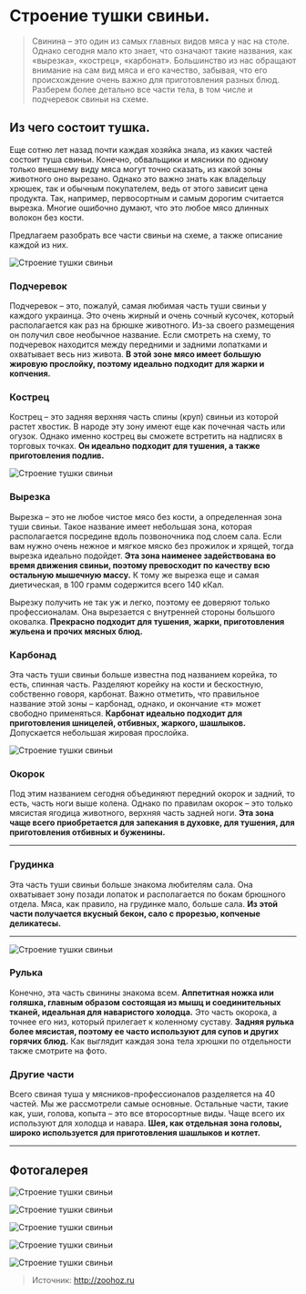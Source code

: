 # Строение тушки свиньи.

> Свинина – это один из самых главных видов мяса у нас на столе. Однако сегодня мало кто знает, что означают такие названия, как «вырезка», «кострец», «карбонат». Большинство из нас обращают внимание на сам вид мяса и его качество, забывая, что его происхождение очень важно для приготовления разных блюд. Разберем более детально все части тела, в том числе и подчеревок свиньи на схеме.

## Из чего состоит тушка.

Еще сотню лет назад почти каждая хозяйка знала, из каких частей состоит туша свиньи. Конечно, обвальщики и мясники по одному только внешнему виду мяса могут точно сказать, из какой зоны животного оно вырезано. Однако это важно знать как владельцу хрюшек, так и обычным покупателем, ведь от этого зависит цена продукта. Так, например, первосортным и самым дорогим считается вырезка. Многие ошибочно думают, что это любое мясо длинных волокон без кости.

Предлагаем разобрать все части свиньи на схеме, а также описание каждой из них.

![Строение тушки свиньи](/images/Kulinar/Sovet/svin_1.jpg 'Строение тушки свиньи')

### Подчеревок

Подчеревок – это, пожалуй, самая любимая часть туши свиньи у каждого украинца. Это очень жирный и очень сочный кусочек, который располагается как раз на брюшке животного. Из-за своего размещения он получил свое необычное название. Если смотреть на схему, то подчеревок находится между передними и задними лопатками и охватывает весь низ живота. **В этой зоне мясо имеет большую жировую прослойку, поэтому идеально подходит для жарки и копчения.**

### Кострец

Кострец – это задняя верхняя часть спины (круп) свиньи из которой растет хвостик. В народе эту зону имеют еще как почечная часть или огузок. Однако именно кострец вы сможете встретить на надписях в торговых точках. **Он идеально подходит для тушения, а также приготовления подлив.**

![Строение тушки свиньи](/images/Kulinar/Sovet/svin_2.jpg 'Строение тушки свиньи')

### Вырезка

Вырезка – это не любое чистое мясо без кости, а определенная зона туши свиньи. Такое название имеет небольшая зона, которая располагается посредине вдоль позвоночника под слоем сала. Если вам нужно очень нежное и мягкое мяско без прожилок и хрящей, тогда вырезка идеально подойдет. **Эта зона наименее задействована во время движения свиньи, поэтому превосходит по качеству всю остальную мышечную массу.** К тому же вырезка еще и самая диетическая, в 100 грамм содержится всего 140 кКал.

Вырезку получить не так уж и легко, поэтому ее доверяют только профессионалам. Она вырезается с внутренней стороны большого оковалка. **Прекрасно подходит для тушения, жарки, приготовления жульена и прочих мясных блюд.**

### Карбонад

Эта часть туши свиньи больше известна под названием корейка, то есть, спинная часть. Разделяют корейку на кости и бескостную, собственно говоря, карбонат. Важно отметить, что правильное название этой зоны – карбонад, однако, и окончание «т» может свободно применяться. **Карбонат идеально подходит для приготовления шницелей, отбивных, жаркого, шашлыков.** Допускается небольшая жировая прослойка.

![Строение тушки свиньи](/images/Kulinar/Sovet/svin_3.jpg 'Строение тушки свиньи')

### Окорок

Под этим названием сегодня объединяют передний окорок и задний, то есть, часть ноги выше колена. Однако по правилам окорок – это только мясистая ягодица животного, верхняя часть задней ноги. **Эта зона чаще всего приобретается для запекания в духовке, для тушения, для приготовления отбивных и буженины.**
****
### Грудинка

Эта часть туши свиньи больше знакома любителям сала. Она охватывает зону позади лопаток и располагается по бокам брюшного отдела. Мяса, как правило, на грудинке мало, больше сала. **Из этой части получается вкусный бекон, сало с прорезью, копченые деликатесы.**
****
![Строение тушки свиньи](/images/Kulinar/Sovet/svin_4.jpg 'Строение тушки свиньи')

### Рулька

Конечно, эта часть свинины знакома всем. **Аппетитная ножка или голяшка, главным образом состоящая из мышц и соединительных тканей, идеальная для наваристого холодца.** Это часть окорока, а точнее его низ, который прилегает к коленному суставу. **Задняя рулька более мясистая, поэтому ее часто используют для супов и других горячих блюд.** Как выглядит каждая зона тела хрюшки по отдельности также смотрите на фото.

### Другие части

Всего свиная туша у мясников-профессионалов разделяется на 40 частей. Мы же рассмотрели самые основные. Остальные части, такие как, уши, голова, копыта – это все второсортные виды. Чаще всего их используют для холодца и навара. **Шея, как отдельная зона головы, широко используется для приготовления шашлыков и котлет.**
****
## Фотогалерея

![Строение тушки свиньи](/images/Kulinar/Sovet/svin_5.jpg 'Строение тушки свиньи')

![Строение тушки свиньи](/images/Kulinar/Sovet/svin_6.jpg 'Строение тушки свиньи')

![Строение тушки свиньи](/images/Kulinar/Sovet/svin_7.jpg 'Строение тушки свиньи')

![Строение тушки свиньи](/images/Kulinar/Sovet/svin_8.jpg 'Строение тушки свиньи')

![Строение тушки свиньи](/images/Kulinar/Sovet/svin_9.jpg 'Строение тушки свиньи')

> Источник: http://zoohoz.ru
